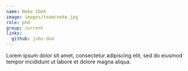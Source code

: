 ```yaml
---
name: Neke Ibeh
image: images/team/neke.jpg
role: phd
group: current
links:
  github: john-doe
---
```


Lorem ipsum dolor sit amet, consectetur adipiscing elit, sed do eiusmod tempor incididunt ut labore et dolore magna aliqua.
